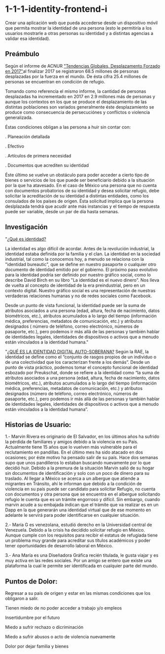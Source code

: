 # 1-1-1-identity-frontend-i
Crear una aplicación web que pueda accederse desde un dispositivo móvil que permita mostrar la identidad de una persona (esto le permitiría a los usuarios mostrarle a otras personas su identidad y a distintas agencias a validar esa identidad).

## **Preámbulo**

Según el informe de ACNUR ["Tendencias Globales, Desplazamento Forzado en 2017"](https://eacnur.org/files/tendencias_acnur_refugiados_2017.pdf)al finalizar 2017 se registraron 68.5 millones de personas desplazadas por la fuerza en el mundo. De ésta cifra 25.4 millones de personas se encuentran en condición de refugio.

Tomando como referencia el mismo informe, la cantidad de personas desplazadas ha incrementado en 2017 en 2.9 millones más de personas y aunque los contextos en los que se produce el desplazamiento de las distintas poblaciones son variados generalmente éste desplazamiento se produce como consecuencia de persecuciónes y conflictos o  violencia generalizada. 

Éstas condiciones obligan a las persona a huir sin contar con:


. Planeación detallada 

. Efectivo

. Artículos de primera necesidad

. Documentos que acrediten su identidad


Éste último se vuelve un obstáculo para poder acceder a cierto tipo de bienes o servicios de los que puede ser beneficiario debido a la situación por la que ha atavesado. En el caso de México una persona que no cuenta con documentos probatorios de su identidad y desea solicitar refugio, debe solicitar la acreditación de su identidad a distintas entidades, como los consulados de los países de origen. Ésta solicitud implica que la persona deslplazada tendrá que acudir ante más instancias y el tiempo de respuesta puede ser variable, desde un par de día hasta semanas.

## **Investigación**


"[¿Qué es identidad?](https://medium.com/@AlexPreukschat/self-sovereign-identity-a-guide-to-privacy-for-your-digital-identity-5b9e95677778)

La identidad es algo difícil de acordar. Antes de la revolución industrial, la identidad estaba definida por la familia y el clan. La identidad en la sociedad industrial, tal como la conocemos hoy, a menudo se relaciona con la "identidad bureautic", que se define en nuestro pasaporte o cualquier otro documento de identidad emitido por el gobierno. El próximo paso evolutivo para la identidad podría ser definido por nuestro gráfico social, como lo describe David Birch en su libro "La identidad es el nuevo dinero". Nos lleva de vuelta al concepto de identidad de la era preindustrial, pero en un contexto digital. Nuestro gráfico social es una representación de nuestras verdaderas relaciones humanas y no de redes sociales como Facebook.


Desde un punto de vista funcional, la identidad puede ser la suma de atributos asociados a una persona (edad, altura, fecha de nacimiento, datos biométricos, etc.), atributos acumulados a lo largo del tiempo (información médica, preferencias, metadatos de comunicación, etc.) y atributos designados ( número de teléfono, correo electrónico, números de pasaporte, etc.), pero podemos ir más allá de las personas y también hablar de identidades legales, identidades de dispositivos o activos que a menudo están vinculados a la identidad humana."

"[¿QUÉ ES LA IDENTIDAD DIGITAL AUTO-SOBERANA?](https://www.criptonoticias.com/colecciones/blockchain-impulsa-identidad-digital-auto-soberana/)
Según la RAE, la identidad se define como el “conjunto de rasgos propios de un individuo o de una colectividad que los caracterizan frente a los demás”. Desde un punto de vista práctico, podemos tomar el concepto funcional de identidad esbozado por Preukschat, donde se refiere a la identidad como “la suma de atributos asociados a una persona (edad, altura, fecha de nacimiento, datos biométricos, etc.), atributos acumulados a lo largo del tiempo (información médica, preferencias, metadatos de comunicación, etc.) y atributos designados (número de teléfono, correo electrónico, números de pasaporte, etc.), pero podemos ir más allá de las personas y también hablar de identidades legales, identidades de dispositivos o activos que a menudo están vinculados a la identidad humana”.


## **Historias de Usuario:**

1.- Marvin Rivera es originario de El Salvador,  en los últimos años ha sufrido la pérdida de familiares y amigos debido a la violencia en su País. Actualmente tiene 15 años que lo vuelven más vulnerable para el reclutamiento en pandillas. En el último mes ha sido atacado en dos ocasiones; por éste motivo ha pensado salir de su país. Hace dos semanas supo que unos pandilleros lo estaban buscando nuevamente por lo que decidió huir. Debido a la premura de la situación Marvin salió de su hogar sin documentos de identificación y solo con un poco de dinero para su traslado. Al llegar a México se acerca a un albergue que atiende a migrantes en Tránsito, ahí le informan que debido a la condición de violencia en su país puede ser candidato para solicitar Refugio, no cuenta con documentos y otra persona que se encuentra en el albergue solicitando refugio le cuenta que es un trámite engorroso y difícil. Sin embargo, cuando marvin acude a su embajada indican que el trámite que va realizar es en un Dapp en la que generarán una identidad virtual que de ese momento en adelante le servirá para poder identificarse en cualquier situación.


2.- María G es venezolana, estudió derecho en la Universidad central de Venezuela. Debido a la crisis ha decidido solicitar refugio en México. Aunque cumple con los requisitos para recibir el estatus de refugiada tiene un problema muy grande para acreditar sus títulos académicos y poder tener oportunidades de desarrollo laboral en México.


3.- Ana María es una Diseñadora Gráfica recién titulada, le gusta viajar y es muy activa en las redes sociales. Por un amigo se entero que existe una plataforma la cual le permite ser identificada en cualquier parte del mundo.

## **Puntos de Dolor:**

Regresar a su país de origen y estar en las mismas condiciones que los obligaron a salir.


Tienen miedo de no poder acceder a trabajo y/o empleos 


Insertidumbre por el futuro


Miedo a sufrir rechazo o dicriminación


Miedo a sufrir abusos o acto de violencia nuevamente


Dolor por dejar familia y bienes








